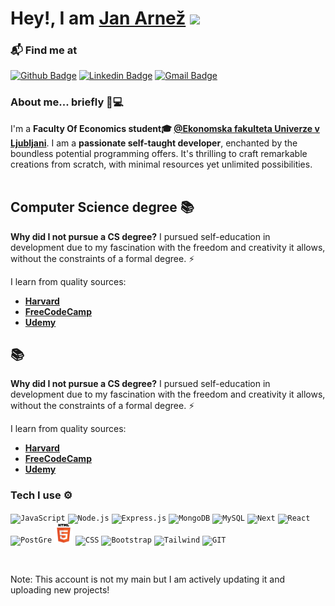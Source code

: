 <h1>
  Hey!, I am <a href="https://github.com/janarnez">Jan Arnež</a> <img height="30px" src="https://emojis.slackmojis.com/emojis/images/1531849430/4246/blob-sunglasses.gif?1531849430">
</h1>

### 📬 Find me at
[![Github Badge](http://img.shields.io/badge/-Github-black?style=flat-square&logo=github&link=https://github.com/janarnez/)](https://github.com/janarnez/) 
[![Linkedin Badge](https://img.shields.io/badge/-LinkedIn-blue?style=flat-square&logo=Linkedin&logoColor=white&link=https://www.linkedin.com/in/hemanthkollipara/)](https://www.linkedin.com/in/hemanthkollipara)
[![Gmail Badge](https://img.shields.io/badge/-Gmail-d14836?style=flat-square&logo=Gmail&logoColor=white&link=mailto:arnezjan8@gmail.com)](mailto:arnezjan8@gmail.com)

### About me... briefly 🧑💻
I'm a **Faculty Of Economics student🎓 [@Ekonomska fakulteta Univerze v Ljubljani](http://www.ef.uni-lj.si/)**. I am a **passionate self-taught developer**, enchanted by the boundless potential programming offers. It's thrilling to craft remarkable creations from scratch, with minimal resources yet unlimited possibilities. <br/><br/>

## Computer Science degree 📚

**Why did I not pursue a CS degree?** I pursued self-education in development due to my fascination with the freedom and creativity it allows, without the constraints of a formal degree. ⚡

I learn from quality sources:
  - **[Harvard](https://www.harvardonline.harvard.edu/course/cs50-introduction-computer-science)**
  - **[FreeCodeCamp](https://www.freecodecamp.org/)**
  - **[Udemy](https://www.udemy.com/course/nodejs-the-complete-guide/learn/lecture/11739048#overview)**

##  📚

**Why did I not pursue a CS degree?** I pursued self-education in development due to my fascination with the freedom and creativity it allows, without the constraints of a formal degree. ⚡

I learn from quality sources:
  - **[Harvard](https://www.harvardonline.harvard.edu/course/cs50-introduction-computer-science)**
  - **[FreeCodeCamp](https://www.freecodecamp.org/)**
  - **[Udemy](https://www.udemy.com/course/nodejs-the-complete-guide/learn/lecture/11739048#overview)**
  
### Tech I use ⚙️
<code><img height="30" src="https://cdn-icons-png.flaticon.com/512/5968/5968292.png" alt="JavaScript" name="javascript"></code>
<code><img height="30" src="https://static-00.iconduck.com/assets.00/node-js-icon-454x512-nztofx17.png" alt="Node.js"></code>
<code><img height="30" src="https://encrypted-tbn0.gstatic.com/images?q=tbn:ANd9GcTXgAuAwfMMDkwZScsLkBAeZ4GjyfB7GtIzcA&usqp=CAU" alt="Express.js"></code>
<code><img height="30" src="https://seeklogo.com/images/M/mongodb-logo-D13D67C930-seeklogo.com.png" alt="MongoDB"></code>
<code><img height="30" src="https://seeklogo.com/images/M/mongodb-logo-D13D67C930-seeklogo.com.png" alt="MySQL"></code>
<code><img height="30" src="https://images.ctfassets.net/23aumh6u8s0i/6pjUKboBuFLvCKkE3esaFA/5f2101d6d2add5c615db5e98a553fc44/nextjs.jpeg" alt="Next"></code>
<code><img height="30" src="https://upload.wikimedia.org/wikipedia/commons/thumb/a/a7/React-icon.svg/1150px-React-icon.svg.png" alt="React"></code>
<code><img height="30" src="https://w7.pngwing.com/pngs/441/460/png-transparent-postgresql-plain-wordmark-logo-icon-thumbnail.png" alt="PostGre"></code>
<code><img height="30" src="https://raw.githubusercontent.com/github/explore/80688e429a7d4ef2fca1e82350fe8e3517d3494d/topics/html/html.png" alt="HTML"></code>
<code><img height="30" src="https://avatars1.githubusercontent.com/u/1517864?s=200&v=4" alt="CSS"></code>
<code><img height="30" src="https://avatars1.githubusercontent.com/u/2918581?s=200&v=4"  alt="Bootstrap"></code>
<code><img height="30" src="https://github.com/jan-arnez/jan-arnez/assets/145779483/110f890a-cdba-49ee-b569-52d6a15e407b"  alt="Tailwind"></code>
<code><img height="30" src="https://avatars3.githubusercontent.com/u/18133?s=200&v=4" alt="GIT"></code>

<br />

Note: This account is not my main but I am actively updating it and uploading new projects!
